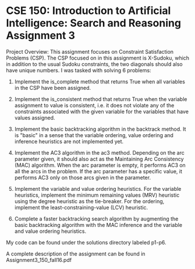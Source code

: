 # CSE 150: Introduction to Artificial Intelligence: Search and Reasoning Assignment 3

Project Overview: This assignment focuses on Constraint Satisfaction Problems (CSP). The CSP focused on in this assignment is X-Sudoku, which in addition to the usual Sudoku constraints, the two diagonals should also have unique numbers. I was tasked with solving 6 problems: 

1. Implement the is_complete method that returns True when all variables in the CSP have been assigned.

2. Implement the is_consistent method that returns True when the variable assignment to value is consistent, i.e. it does not violate any of the constraints associated with the given variable for the variables that have values assigned.

3. Implement the basic backtracking algorithm in the backtrack method. It is "basic" in a sense that the variable ordering, value ordering and inference heuristics are not implemented yet.

4. Implement the AC3 algorithm in the ac3 method. Depending on the arc parameter given, it should also act as the Maintaining Arc Consistency (MAC) algorithm. When the arc parameter is empty, it performs AC3 on all the arcs in the problem. If the arc parameter has a specific value, it performs AC3 only on those arcs given in the parameter.

5. Implement the variable and value ordering heuristics. For the variable heuristics, implement the minimum remaining values (MRV) heuristic using the degree heuristic as the tie-breaker. For the ordering, implement the least-constraining-value (LCV) heuristic.

6. Complete a faster backtracking search algorithm by augmenting the basic backtracking algorithm with the MAC inference and the variable and value ordering heuristics.

My code can be found under the solutions directory labeled p1-p6.

A complete description of the assignment can be found in Assignment3_150_fall16.pdf
